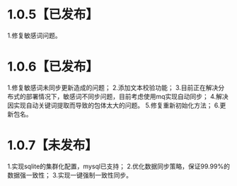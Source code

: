 # 1.0.5【已发布】
1.修复敏感词问题。

# 1.0.6【已发布】
1.修复敏感词未同步更新造成的问题；
2.添加文本校验功能；
3.目前正在解决分布式的部署情况下，敏感词不同步问题，目前考虑使用mq实现自动同步；
4.解决因实现自动关键词提取而导致的包体太大的问题。
5.修复重新初始化方法；
6.更新包名。

# 1.0.7【未发布】
1.实现sqlite的集群化配置，mysql已支持；
2.优化数据同步策略，保证99.99%的数据强一致性；
3.实现一键强制一致性同步。
